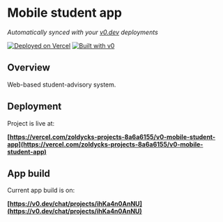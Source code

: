 # Mobile student app

*Automatically synced with your [v0.dev](https://v0.dev) deployments*

[![Deployed on Vercel](https://img.shields.io/badge/Deployed%20on-Vercel-black?style=for-the-badge&logo=vercel)](https://vercel.com/zoldycks-projects-8a6a6155/v0-mobile-student-app)
[![Built with v0](https://img.shields.io/badge/Built%20with-v0.dev-black?style=for-the-badge)](https://v0.dev/chat/projects/ihKa4n0AnNU)

## Overview

Web-based student-advisory system.

## Deployment

Project is live at:

**[https://vercel.com/zoldycks-projects-8a6a6155/v0-mobile-student-app](https://vercel.com/zoldycks-projects-8a6a6155/v0-mobile-student-app)**

## App build

Current app build is on:

**[https://v0.dev/chat/projects/ihKa4n0AnNU](https://v0.dev/chat/projects/ihKa4n0AnNU)**
